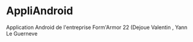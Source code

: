 # AppliAndroid
Application Android de l'entreprise Form'Armor 22 (Dejoue Valentin , Yann Le Guerneve
